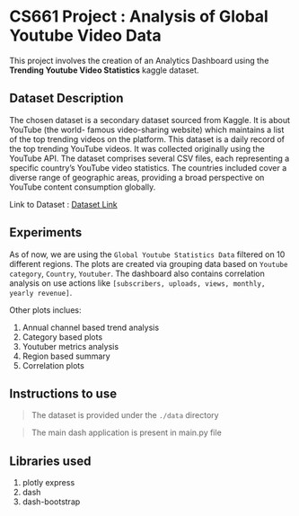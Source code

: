 # CS661 Project : Analysis of Global Youtube Video Data

This project involves the creation of an Analytics Dashboard using the __Trending Youtube Video Statistics__ kaggle dataset. 

## Dataset Description

The chosen dataset is a secondary dataset sourced
from Kaggle. It is about YouTube (the world-
famous video-sharing website) which maintains
a list of the top trending videos on the platform.
This dataset is a daily record of the top trending
YouTube videos. It was collected originally using
the YouTube API. The dataset comprises several
CSV files, each representing a specific country’s
YouTube video statistics. The countries included
cover a diverse range of geographic areas, providing a broad perspective on YouTube content consumption globally. 

Link to Dataset : [Dataset Link](https://www.kaggle.com/datasets/nelgiriyewithana/global-youtube-statistics-2023/data)

## Experiments

As of now, we are using the `Global Youtube Statistics Data` filtered on 10 different regions. The plots are created via grouping data based on `Youtube category`, `Country`, `Youtuber`. The dashboard also contains correlation analysis on use actions like `[subscribers, uploads, views, monthly, yearly revenue]`. 

Other plots inclues:

1. Annual channel based trend analysis
2. Category based plots
3. Youtuber metrics analysis
4. Region based summary
5. Correlation plots

## Instructions to use


> The dataset is provided under the `./data` directory

> The main dash application is present in main.py file

> 

## Libraries used

1. plotly express
2. dash
3. dash-bootstrap
